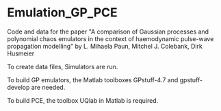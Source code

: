 # Emulation_GP_PCE
Code and data for the paper "A comparison of Gaussian processes and polynomial chaos emulators in the context of haemodynamic pulse-wave propagation modelling" by L. Mihaela Paun, Mitchel J. Colebank, Dirk Husmeier

To create data files, Simulators are run.

To build GP emulators, the Matlab toolboxes GPstuff-4.7 and gpstuff-develop are needed.

To build PCE, the toolbox UQlab in Matlab is required.
